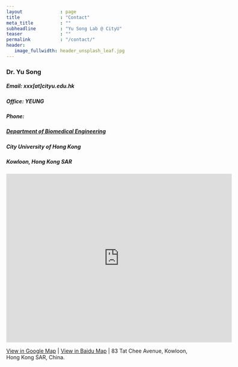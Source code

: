 ```yaml
---
layout              : page
title               : "Contact"
meta_title          : ""
subheadline         : "Yu Song Lab @ CityU"
teaser              : ""
permalink           : "/contact/"
header:
   image_fullwidth: header_unsplash_leaf.jpg
---
```

### Dr. Yu Song

##### Email: xxx[at]cityu.edu.hk

##### **Office: YEUNG**

##### **Phone:**

##### [Department of Biomedical Engineering](https://www.cityu.edu.hk/bme/)

##### City University of Hong Kong

##### Kowloon, Hong Kong SAR

<p><iframe id="map-canvas" class="map_part" width="600"  height="450"  frameborder="0" scrolling="no" marginheight="0" marginwidth="0" src="https://maps.google.com/maps?width=100%&amp;height=100%&amp;hl=en&amp;q=city university of hong kong&amp;t=&amp;z=14&amp;ie=UTF8&amp;iwloc=B&amp;output=embed">Powered by <a href="https://www.googlemapsgenerator.com">google maps embed</a> and <a href="https://utaninkomst.se/">sms lån utan inkomst</a></iframe></p>

[View in Google Map](https://www.google.com/maps/place/City+University+of+Hong+Kong+(CityU)/@22.3356804,114.1718721,16.3z/data=!4m6!3m5!1s0x3404073400f3ef35:0xeb61704ffb0ba959!8m2!3d22.3370342!4d114.17272!16zL20vMDI0azFs?authuser=0&entry=ttu) \| [View in Baidu Map](https://map.baidu.com/poi/%E9%A6%99%E6%B8%AF%E5%9F%8E%E5%B8%82%E5%A4%A7%E5%AD%A6/@12711028.634999994,2535952.960000008,19z?uid=c41bc6f9aab2fb7f4102457f&ugc_type=3&ugc_ver=1&device_ratio=1&compat=1&pcevaname=pc4.1&querytype=detailConInfo&da_src=shareurl) \| 83 Tat Chee Avenue, Kowloon, Hong Kong SAR, China.